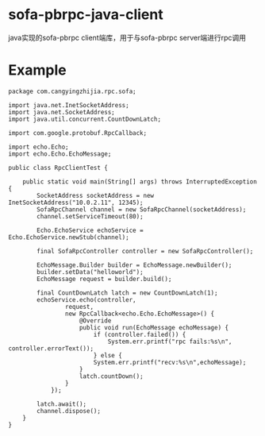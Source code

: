# sofa-pbrpc-java-client
java实现的sofa-pbrpc client端库，用于与sofa-pbrpc server端进行rpc调用

# Example

    package com.cangyingzhijia.rpc.sofa;

    import java.net.InetSocketAddress;
    import java.net.SocketAddress;
    import java.util.concurrent.CountDownLatch;

    import com.google.protobuf.RpcCallback;

    import echo.Echo;
    import echo.Echo.EchoMessage;

    public class RpcClientTest {

    	public static void main(String[] args) throws InterruptedException {
    		SocketAddress socketAddress = new InetSocketAddress("10.0.2.11", 12345);
    		SofaRpcChannel channel = new SofaRpcChannel(socketAddress);
    		channel.setServiceTimeout(80);

    		Echo.EchoService echoService = Echo.EchoService.newStub(channel);

    		final SofaRpcController controller = new SofaRpcController();

    		EchoMessage.Builder builder = EchoMessage.newBuilder();
    		builder.setData("helloworld");
    		EchoMessage request = builder.build();

    		final CountDownLatch latch = new CountDownLatch(1);
    		echoService.echo(controller,
    				request,
    				new RpcCallback<echo.Echo.EchoMessage>() {
    					@Override
    					public void run(EchoMessage echoMessage) {
    						if (controller.failed()) {
    							System.err.printf("rpc fails:%s\n", controller.errorText());
    						} else {
							System.err.printf("recv:%s\n",echoMessage);
						}
						latch.countDown();
					}
				});

		    latch.await();
		    channel.dispose();
	    }
    }
